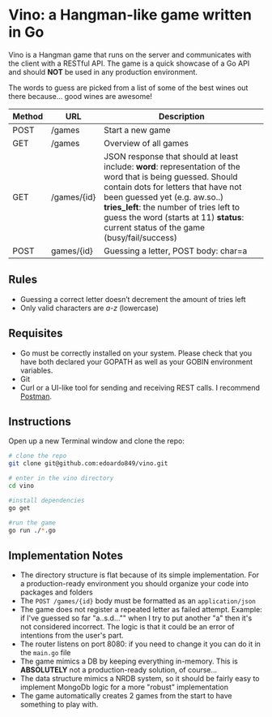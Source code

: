 # Vino: a Hangman-like game written in Go
Vino is a Hangman game that runs on the server and communicates with the client with a RESTful API. The game is a quick showcase of a Go API and should **NOT** be used in any production environment.

The words to guess are picked from a list of some of the best wines out there because... good wines are awesome!

| Method  | URL  | Description  |
|---|---|---|
| POST  | /games  |Start a new game   |
| GET  | /games  | Overview of all games  |
| GET  | /games/{id}  | JSON response that should at least include: **word**: representation of the word that is being guessed. Should contain dots for letters that have not been guessed yet (e.g. aw.so..) **tries_left**: the number of tries left to guess the word (starts at 11) **status**: current status of the game (busy/fail/success)   |
| POST  | games/{id}   | Guessing a letter, POST body: char=a |

## Rules
- Guessing a correct letter doesn’t decrement the amount of tries left
- Only valid characters are *a-­z* (lowercase)

## Requisites
- Go must be correctly installed on your system. Please check that you have both declared your GOPATH as well as your GOBIN environment variables.
- Git
- Curl or a UI-like tool for sending and receiving REST calls. I recommend [Postman](https://www.getpostman.com/).

## Instructions
Open up a new Terminal window and clone the repo:

```bash
# clone the repo
git clone git@github.com:edoardo849/vino.git

# enter in the vino directory
cd vino

#install dependencies
go get

#run the game
go run ./*.go
```

## Implementation Notes
- The directory structure is flat because of its simple implementation. For a production-ready environment you should organize your code into packages and folders
- The `POST /games/{id}` body must be formatted as an `application/json`
- The game does not register a repeated letter as failed attempt. Example:
if I've guessed so far "a..s.d...""
when I try to put another "a" then it's not considered incorrect. The logic is that it could be an error of intentions from the user's part.
- The router listens on port 8080: if you need to change it you can do it in the `main.go` file
- The game mimics a DB by keeping everything in-memory. This is **ABSOLUTELY** not a production-ready solution, of course...
- The data structure mimics a NRDB system, so it should be fairly easy to implement MongoDb logic for a more "robust" implementation
- The game automatically creates 2 games from the start to have something to play with.
